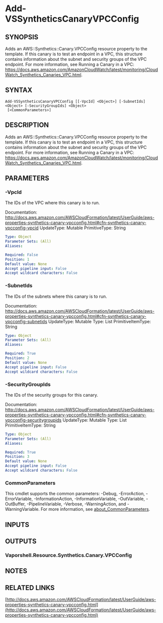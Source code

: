 # Add-VSSyntheticsCanaryVPCConfig

## SYNOPSIS
Adds an AWS::Synthetics::Canary.VPCConfig resource property to the template.
If this canary is to test an endpoint in a VPC, this structure contains information about the subnet and security groups of the VPC endpoint.
For more information, see  Running a Canary in a VPC: https://docs.aws.amazon.com/AmazonCloudWatch/latest/monitoring/CloudWatch_Synthetics_Canaries_VPC.html.

## SYNTAX

```
Add-VSSyntheticsCanaryVPCConfig [[-VpcId] <Object>] [-SubnetIds] <Object> [-SecurityGroupIds] <Object>
 [<CommonParameters>]
```

## DESCRIPTION
Adds an AWS::Synthetics::Canary.VPCConfig resource property to the template.
If this canary is to test an endpoint in a VPC, this structure contains information about the subnet and security groups of the VPC endpoint.
For more information, see  Running a Canary in a VPC: https://docs.aws.amazon.com/AmazonCloudWatch/latest/monitoring/CloudWatch_Synthetics_Canaries_VPC.html.

## PARAMETERS

### -VpcId
The IDs of the VPC where this canary is to run.

Documentation: http://docs.aws.amazon.com/AWSCloudFormation/latest/UserGuide/aws-properties-synthetics-canary-vpcconfig.html#cfn-synthetics-canary-vpcconfig-vpcid
UpdateType: Mutable
PrimitiveType: String

```yaml
Type: Object
Parameter Sets: (All)
Aliases:

Required: False
Position: 1
Default value: None
Accept pipeline input: False
Accept wildcard characters: False
```

### -SubnetIds
The IDs of the subnets where this canary is to run.

Documentation: http://docs.aws.amazon.com/AWSCloudFormation/latest/UserGuide/aws-properties-synthetics-canary-vpcconfig.html#cfn-synthetics-canary-vpcconfig-subnetids
UpdateType: Mutable
Type: List
PrimitiveItemType: String

```yaml
Type: Object
Parameter Sets: (All)
Aliases:

Required: True
Position: 2
Default value: None
Accept pipeline input: False
Accept wildcard characters: False
```

### -SecurityGroupIds
The IDs of the security groups for this canary.

Documentation: http://docs.aws.amazon.com/AWSCloudFormation/latest/UserGuide/aws-properties-synthetics-canary-vpcconfig.html#cfn-synthetics-canary-vpcconfig-securitygroupids
UpdateType: Mutable
Type: List
PrimitiveItemType: String

```yaml
Type: Object
Parameter Sets: (All)
Aliases:

Required: True
Position: 3
Default value: None
Accept pipeline input: False
Accept wildcard characters: False
```

### CommonParameters
This cmdlet supports the common parameters: -Debug, -ErrorAction, -ErrorVariable, -InformationAction, -InformationVariable, -OutVariable, -OutBuffer, -PipelineVariable, -Verbose, -WarningAction, and -WarningVariable. For more information, see [about_CommonParameters](http://go.microsoft.com/fwlink/?LinkID=113216).

## INPUTS

## OUTPUTS

### Vaporshell.Resource.Synthetics.Canary.VPCConfig
## NOTES

## RELATED LINKS

[http://docs.aws.amazon.com/AWSCloudFormation/latest/UserGuide/aws-properties-synthetics-canary-vpcconfig.html](http://docs.aws.amazon.com/AWSCloudFormation/latest/UserGuide/aws-properties-synthetics-canary-vpcconfig.html)

